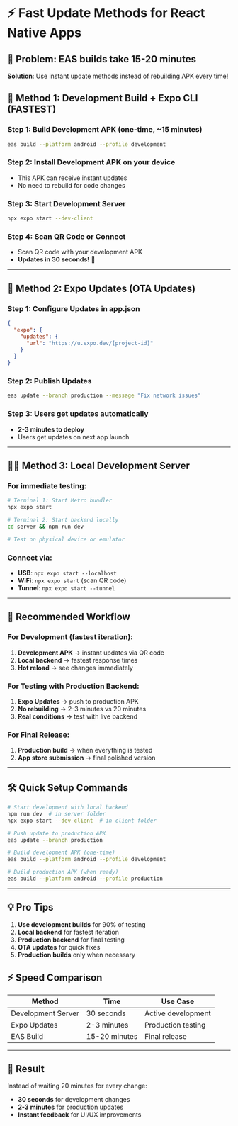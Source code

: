 # ⚡ Fast Update Methods for React Native Apps

## 🎯 Problem: EAS builds take 15-20 minutes
**Solution**: Use instant update methods instead of rebuilding APK every time!

## 🚀 Method 1: Development Build + Expo CLI (FASTEST)

### Step 1: Build Development APK (one-time, ~15 minutes)
```bash
eas build --platform android --profile development
```

### Step 2: Install Development APK on your device
- This APK can receive instant updates
- No need to rebuild for code changes

### Step 3: Start Development Server
```bash
npx expo start --dev-client
```

### Step 4: Scan QR Code or Connect
- Scan QR code with your development APK
- **Updates in 30 seconds!** 🚀

---

## 🔄 Method 2: Expo Updates (OTA Updates)

### Step 1: Configure Updates in app.json
```json
{
  "expo": {
    "updates": {
      "url": "https://u.expo.dev/[project-id]"
    }
  }
}
```

### Step 2: Publish Updates
```bash
eas update --branch production --message "Fix network issues"
```

### Step 3: Users get updates automatically
- **2-3 minutes to deploy**
- Users get updates on next app launch

---

## 🏃‍♂️ Method 3: Local Development Server

### For immediate testing:
```bash
# Terminal 1: Start Metro bundler
npx expo start

# Terminal 2: Start backend locally
cd server && npm run dev

# Test on physical device or emulator
```

### Connect via:
- **USB**: `npx expo start --localhost`
- **WiFi**: `npx expo start` (scan QR code)
- **Tunnel**: `npx expo start --tunnel`

---

## 🎯 Recommended Workflow

### For Development (fastest iteration):
1. **Development APK** → instant updates via QR code
2. **Local backend** → fastest response times
3. **Hot reload** → see changes immediately

### For Testing with Production Backend:
1. **Expo Updates** → push to production APK
2. **No rebuilding** → 2-3 minutes vs 20 minutes
3. **Real conditions** → test with live backend

### For Final Release:
1. **Production build** → when everything is tested
2. **App store submission** → final polished version

---

## 🛠️ Quick Setup Commands

```bash
# Start development with local backend
npm run dev  # in server folder
npx expo start --dev-client  # in client folder

# Push update to production APK
eas update --branch production

# Build development APK (one-time)
eas build --platform android --profile development

# Build production APK (when ready)
eas build --platform android --profile production
```

---

## 💡 Pro Tips

1. **Use development builds** for 90% of testing
2. **Local backend** for fastest iteration
3. **Production backend** for final testing
4. **OTA updates** for quick fixes
5. **Production builds** only when necessary

## ⚡ Speed Comparison

| Method | Time | Use Case |
|--------|------|----------|
| Development Server | 30 seconds | Active development |
| Expo Updates | 2-3 minutes | Production testing |
| EAS Build | 15-20 minutes | Final release |

---

## 🎉 Result

Instead of waiting 20 minutes for every change:
- **30 seconds** for development changes
- **2-3 minutes** for production updates
- **Instant feedback** for UI/UX improvements
